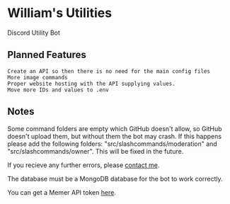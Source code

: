 # William's Utilities
Discord Utility Bot

## Planned Features

```
Create an API so then there is no need for the main config files
More image commands
Proper website hosting with the API supplying values.
Move more IDs and values to .env
```

## Notes
Some command folders are empty which GitHub doesn't allow, so GitHub doesn't upload them, but without them the bot may crash. If this happens please add the following folders: "src/slashcommands/moderation" and "src/slashcommands/owner". This will be fixed in the future.

If you recieve any further errors, please [contact me](mailto:william@williamharrison.dev).

The database must be a MongoDB database for the bot to work correctly.

You can get a Memer API token [here](https://memer-api.js.org).
